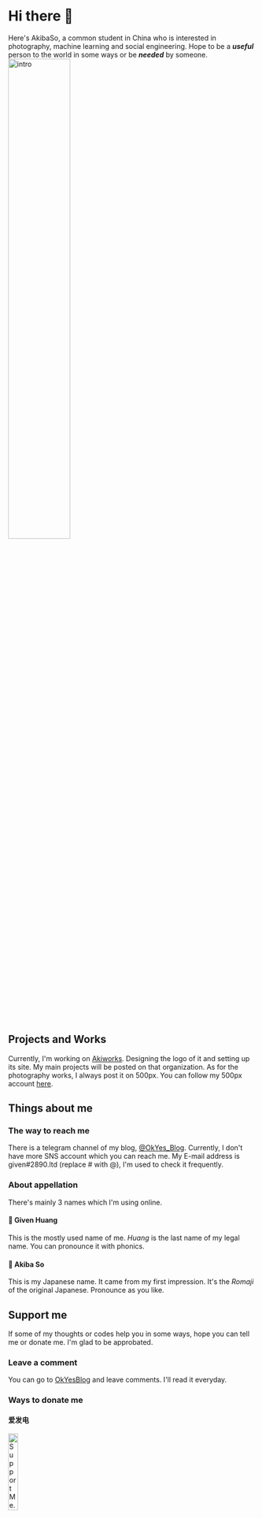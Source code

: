 # Hi there 👋
Here's AkibaSo, a common student in China who is interested in photography, machine learning and social engineering. Hope to be a <strong><i>useful</i></strong> person to the world in some ways or be <strong><i>needed</i></strong> by someone.
</br>
<img src="https://cdn.hyh.ink/imger/2022/09/17/intro2a1ed58f55dc675b.png" alt="intro" style="width:50%;height:50%;"/>
## Projects and Works
Currently, I'm working on [Akiworks](https://github.com/AkiWorks). Designing the logo of it and setting up its site. My main projects will be posted on that organization. As for the photography works, I always post it on 500px. You can follow my 500px account [here](https://500px.com.cn/community/user-details/d5e08e6f54c73a325c7be415bfe821218).
## Things about me
### The way to reach me
There is a telegram channel of my blog, [@OkYes_Blog](https://t.me/OkYes_Blog). Currently, I don't have more SNS account which you can reach me.
My E-mail address is given#2890.ltd (replace # with @), I'm used to check it frequently. 

### About appellation
There's mainly 3 names which I'm using online.
#### 📃 Given Huang
This is the mostly used name of me. <i>Huang</i> is the last name of my legal name. You can pronounce it with phonics.
#### 🍁 Akiba So
This is my Japanese name. It came from my first impression. It's the <i>Romaji</i> of the original Japanese. Pronounce as you like.

## Support me
If some of my thoughts or codes help you in some ways, hope you can tell me or donate me. I'm glad to be approbated.
### Leave a comment
You can go to [OkYesBlog](https://2890.ltd) and leave comments. I'll read it everyday.
### Ways to donate me
#### 爱发电
<a href="https://afdian.net/a/akiba"><img style="height:20%;width:20%;" src="https://cdn.hyh.ink/imger/2022/09/12/support-me-on-afd-93cb00b36b5f9c74.png" alt="Support Me."/></a>



<!--
**akibaso/akibaso** is a ✨ _special_ ✨ repository because its `README.md` (this file) appears on your GitHub profile.

Here are some ideas to get you started:

- 🔭 I’m currently working on ...
- 🌱 I’m currently learning ...
- 👯 I’m looking to collaborate on ...
- 🤔 I’m looking for help with ...
- 💬 Ask me about ...
- 📫 How to reach me: ...
- 😄 Pronouns: ...
- ⚡ Fun fact: ...
-->
